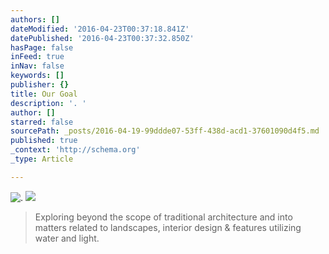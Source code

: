 ```yaml
---
authors: []
dateModified: '2016-04-23T00:37:18.841Z'
datePublished: '2016-04-23T00:37:32.850Z'
hasPage: false
inFeed: true
inNav: false
keywords: []
publisher: {}
title: Our Goal
description: '. '
author: []
starred: false
sourcePath: _posts/2016-04-19-99ddde07-53ff-438d-acd1-37601090d4f5.md
published: true
_context: 'http://schema.org'
_type: Article

---
```

![. ](https://the-grid-user-content.s3-us-west-2.amazonaws.com/84073723-fdf4-4794-b83b-560e2fa7a4de.jpg)
![](https://the-grid-user-content.s3-us-west-2.amazonaws.com/0a7101b4-f787-4421-8c15-9aa9c2ded634.jpg)

> Exploring beyond the scope of traditional architecture and into matters related to landscapes, interior design & features utilizing water and light.
